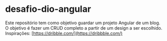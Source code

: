 # desafio-dio-angular
Este repositório tem como objetivo guardar um projeto Angular de um blog. O objetivo é fazer um CRUD completo a partir de um design a ser escolhido. Inspirações:  [[https://dribble.com/](https://dribbble.com/)
](https://dribbble.com/)
